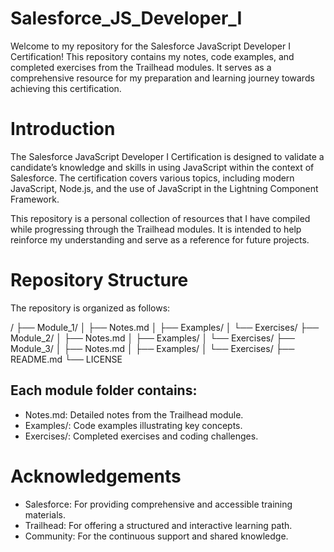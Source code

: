 # Salesforce_JS_Developer_I
Welcome to my repository for the Salesforce JavaScript Developer I Certification! This repository contains my notes, code examples, and completed exercises from the Trailhead modules. It serves as a comprehensive resource for my preparation and learning journey towards achieving this certification.

# Introduction
The Salesforce JavaScript Developer I Certification is designed to validate a candidate’s knowledge and skills in using JavaScript within the context of Salesforce. The certification covers various topics, including modern JavaScript, Node.js, and the use of JavaScript in the Lightning Component Framework.

This repository is a personal collection of resources that I have compiled while progressing through the Trailhead modules. It is intended to help reinforce my understanding and serve as a reference for future projects.

# Repository Structure
The repository is organized as follows:

/
├── Module_1/
│   ├── Notes.md
│   ├── Examples/
│   └── Exercises/
├── Module_2/
│   ├── Notes.md
│   ├── Examples/
│   └── Exercises/
├── Module_3/
│   ├── Notes.md
│   ├── Examples/
│   └── Exercises/
├── README.md
└── LICENSE


## Each module folder contains:

- Notes.md: Detailed notes from the Trailhead module.
- Examples/: Code examples illustrating key concepts.
- Exercises/: Completed exercises and coding challenges.

# Acknowledgements
- Salesforce: For providing comprehensive and accessible training materials.
- Trailhead: For offering a structured and interactive learning path.
- Community: For the continuous support and shared knowledge.
